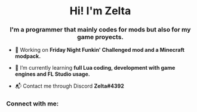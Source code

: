 <h1 align="center">Hi! I'm Zelta</h1>
<h3 align="center">I'm a programmer that mainly codes for mods but also for my game proyects.</h3>

-  🔧 Working on **Friday Night Funkin' Challenged mod and a Minecraft modpack.**

-  📖 I’m currently learning **full Lua coding, development with game engines and FL Studio usage.**

-  📬 Contact me through Discord **Zelta#4392**

<h3 align="left">Connect with me:</h3>
<p align="left">
</p>
